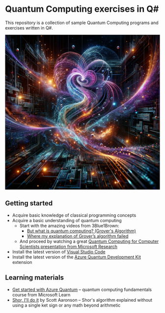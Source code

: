 # Quantum Computing exercises in Q#

This repository is a collection of sample Quantum Computing programs and exercises written in Q#.

<div align="center">
  <img alt="Quantum Computing" src="https://raw.githubusercontent.com/move-fast-and-break-things/quantum-computing-exercises/main/quantum-computing.webp" width="600px" />
</div>

## Getting started

- Acquire basic knowledge of classical programming concepts
- Acquire a basic understanding of quantum computing
  - Start with the amazing videos from 3Blue1Brown:
    - [But what is quantum computing? (Grover's Algorithm)
](https://www.youtube.com/watch?v=RQWpF2Gb-gU)
    - [Where my explanation of Grover’s algorithm failed
](https://www.youtube.com/watch?v=Dlsa9EBKDGI)
  - And proceed by watching a great [Quantum Computing for Computer Scientists presentation from Microsoft Research](https://www.youtube.com/watch?v=F_Riqjdh2oM)
- Install the latest version of [Visual Studio Code](https://code.visualstudio.com/download)
- Install the latest version of the [Azure Quantum Development Kit](https://marketplace.visualstudio.com/items?itemName=quantum.qsharp-lang-vscode) extension

## Learning materials

- [Get started with Azure Quantum](https://learn.microsoft.com/en-us/training/paths/quantum-computing-fundamentals/) – quantum computing fundamentals course from Microsoft Learn
- [Shor, I'll do it](https://scottaaronson.blog/?p=208) by Scott Aaronson – Shor's algorithm explained without using a single ket sign or any math beyond arithmetic
